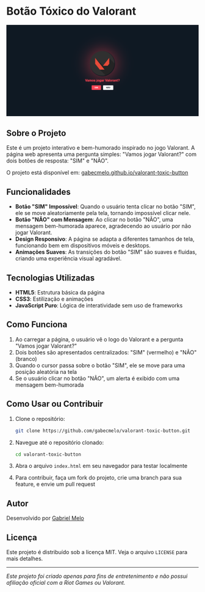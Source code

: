 # Botão Tóxico do Valorant

![Valorant Toxic Button](image.png)

## Sobre o Projeto

Este é um projeto interativo e bem-humorado inspirado no jogo Valorant. A página web apresenta uma pergunta simples: "Vamos jogar Valorant?" com dois botões de resposta: "SIM" e "NÃO".

O projeto está disponível em: [gabecmelo.github.io/valorant-toxic-button](https://gabecmelo.github.io/valorant-toxic-button)

## Funcionalidades

- **Botão "SIM" Impossível**: Quando o usuário tenta clicar no botão "SIM", ele se move aleatoriamente pela tela, tornando impossível clicar nele.
- **Botão "NÃO" com Mensagem**: Ao clicar no botão "NÃO", uma mensagem bem-humorada aparece, agradecendo ao usuário por não jogar Valorant.
- **Design Responsivo**: A página se adapta a diferentes tamanhos de tela, funcionando bem em dispositivos móveis e desktops.
- **Animações Suaves**: As transições do botão "SIM" são suaves e fluidas, criando uma experiência visual agradável.

## Tecnologias Utilizadas

- **HTML5**: Estrutura básica da página
- **CSS3**: Estilização e animações
- **JavaScript Puro**: Lógica de interatividade sem uso de frameworks

## Como Funciona

1. Ao carregar a página, o usuário vê o logo do Valorant e a pergunta "Vamos jogar Valorant?"
2. Dois botões são apresentados centralizados: "SIM" (vermelho) e "NÃO" (branco)
3. Quando o cursor passa sobre o botão "SIM", ele se move para uma posição aleatória na tela
4. Se o usuário clicar no botão "NÃO", um alerta é exibido com uma mensagem bem-humorada

## Como Usar ou Contribuir

1. Clone o repositório:
    ```bash
   git clone https://github.com/gabecmelo/valorant-toxic-button.git
2. Navegue até o repositório clonado:
    ```bash
    cd valorant-toxic-button
2. Abra o arquivo `index.html` em seu navegador para testar localmente

3. Para contribuir, faça um fork do projeto, crie uma branch para sua feature, e envie um pull request

## Autor

Desenvolvido por [Gabriel Melo](https://github.com/gabecmelo)

## Licença

Este projeto é distribuído sob a licença MIT. Veja o arquivo `LICENSE` para mais detalhes.

---

*Este projeto foi criado apenas para fins de entretenimento e não possui afiliação oficial com a Riot Games ou Valorant.*